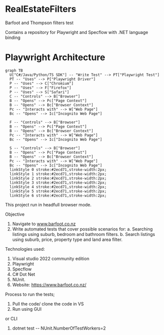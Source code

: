 # RealEstateFilters
Barfoot and Thompson filters test

Contains a repository for Playwright and Specflow with .NET language binding

# Playwright Architecture

```mermaid
graph TB
  U["C#/Java/Python/TS SDK"] -- "Write Test" --> PT["Playwright Test"]
  PT -- "Uses" --> P["Playwright Driver"]
  P -- "Uses" --> C["Chromium"]
  P -- "Uses" --> F["Firefox"]
  P -- "Uses" --> S["Safari"]
  C -- "Controls" --> B["Browser"]
  B -- "Opens" --> Pc["Page Context"]
  B -- "Opens" --> Bc["Browser Context"]
  Pc -- "Interacts with" --> W["Web Page"]
  Bc -- "Opens" --> Ic["Incognito Web Page"]

  F -- "Controls" --> B["Browser"]
  B -- "Opens" --> Pc["Page Context"]
  B -- "Opens" --> Bc["Browser Context"]
  Pc -- "Interacts with" --> W["Web Page"]
  Bc -- "Opens" --> Ic["Incognito Web Page"]

  S -- "Controls" --> B["Browser"]
  B -- "Opens" --> Pc["Page Context"]
  B -- "Opens" --> Bc["Browser Context"]
  Pc -- "Interacts with" --> W["Web Page"]
  Bc -- "Opens" --> Ic["Incognito Web Page"]
  linkStyle 0 stroke:#2ecd71,stroke-width:2px;
  linkStyle 1 stroke:#2ecd71,stroke-width:2px;
  linkStyle 2 stroke:#2ecd71,stroke-width:2px;
  linkStyle 3 stroke:#2ecd71,stroke-width:2px;
  linkStyle 4 stroke:#2ecd71,stroke-width:2px;
  linkStyle 5 stroke:#2ecd71,stroke-width:2px;
  linkStyle 6 stroke:#2ecd71,stroke-width:2px;
  ```

  This project run in headfull browser mode.

  Objective
1. Navigate to www.barfoot.co.nz
2. Write automated tests that cover possible scenarios for:
a. Searching listings using suburb, bedroom and bathroom filters.
b. Search listings using suburb, price, property type and land area filter.

Technologies used:
1. Visual studio 2022 community edition
2. Playwright
3. Specflow
4. C# Dot Net
5. NUnit.
6.  Website: https://www.barfoot.co.nz/

Process to run the tests;
1. Pull the code/ clone the code in VS
2. Run using GUI

or CLI

1. dotnet test -- NUnit.NumberOfTestWorkers=2

